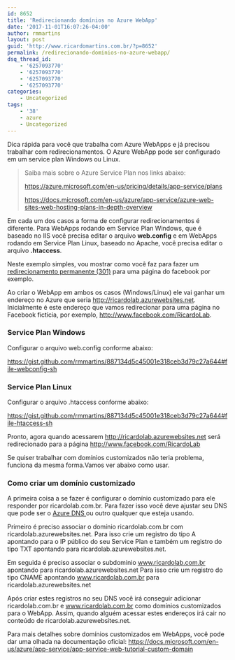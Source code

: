 ```yaml
---
id: 8652
title: 'Redirecionando domínios no Azure WebApp'
date: '2017-11-01T16:07:26-04:00'
author: rmmartins
layout: post
guid: 'http://www.ricardomartins.com.br/?p=8652'
permalink: /redirecionando-dominios-no-azure-webapp/
dsq_thread_id:
    - '6257093770'
    - '6257093770'
    - '6257093770'
    - '6257093770'
categories:
    - Uncategorized
tags:
    - '38'
    - azure
    - Uncategorized
---
```


Dica rápida para você que trabalha com Azure WebApps e já precisou trabalhar com redirecionamentos. O Azure WebApp pode ser configurado em um service plan Windows ou Linux.

> Saiba mais sobre o Azure Service Plan nos links abaixo:
> 
> <https://azure.microsoft.com/en-us/pricing/details/app-service/plans>
> 
> <https://docs.microsoft.com/en-us/azure/app-service/azure-web-sites-web-hosting-plans-in-depth-overview>

Em cada um dos casos a forma de configurar redirecionamentos é diferente. Para WebApps rodando em Service Plan Windows, que é baseado no IIS você precisa editar o arquivo **web.config** e em WebApps rodando em Service Plan Linux, baseado no Apache, você precisa editar o arquivo **.htaccess**.

Neste exemplo simples, vou mostrar como você faz para fazer um [redirecionamento permanente (301)](https://pt.wikipedia.org/wiki/HTTP_301) para uma página do facebook por exemplo.

Ao criar o WebApp em ambos os casos (Windows/Linux) ele vai ganhar um endereço no Azure que seria http://ricardolab.azurewebsites.net. Inicialmente é este endereço que vamos redirecionar para uma página no Facebook fictícia, por exemplo, http://www.facebook.com/RicardoLab.

### Service Plan Windows

Configurar o arquivo web.config conforme abaixo:

https://gist.github.com/rmmartins/887134d5c45001e318ceb3d79c27a644#file-webconfig-sh

### Service Plan Linux

Configurar o arquivo .htaccess conforme abaixo:

https://gist.github.com/rmmartins/887134d5c45001e318ceb3d79c27a644#file-htaccess-sh

Pronto, agora quando acessarem http://ricardolab.azurewebsites.net será redirecionado para a página http://www.facebook.com/RicardoLab

Se quiser trabalhar com domínios customizados não teria problema, funciona da mesma forma.Vamos ver abaixo como usar.

### Como criar um domínio customizado

A primeira coisa a se fazer é configurar o domínio customizado para ele responder por ricardolab.com.br. Para fazer isso você deve ajustar seu DNS que pode ser o [Azure DNS ](https://docs.microsoft.com/pt-br/azure/dns/dns-overview)ou outro qualquer que esteja usando.

Primeiro é preciso associar o domínio ricardolab.com.br com ricardolab.azurewebsites.net. Para isso crie um registro do tipo A apontando para o IP público do seu Service Plan e também um registro do tipo TXT apontando para ricardolab.azurewebsites.net.

Em seguida é preciso associar o subdominio www.ricardolab.com.br apontando para ricardolab.azurewebsites.net Para isso crie um registro do tipo CNAME apontando www.ricardolab.com.br para ricardolab.azurewebsites.net

Após criar estes registros no seu DNS você irá conseguir adicionar ricardolab.com.br e www.ricardolab.com.br como domínios customizados para o WebApp. Assim, quando alguém acessar estes endereços irá cair no conteúdo de ricardolab.azurewebsites.net.

Para mais detalhes sobre domínios customizados em WebApps, você pode dar uma olhada na documentação oficial: [https://docs.microsoft.com/en-us/azure/app-service/app-service-web-tutorial-custom-domain ](https://docs.microsoft.com/en-us/azure/app-service/app-service-web-tutorial-custom-domain)